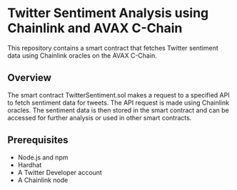 # Twitter Sentiment Analysis using Chainlink and AVAX C-Chain
This repository contains a smart contract that fetches Twitter sentiment data using Chainlink oracles on the AVAX C-Chain.

## Overview
The smart contract TwitterSentiment.sol makes a request to a specified API to fetch sentiment data for tweets. The API request is made using Chainlink oracles. The sentiment data is then stored in the smart contract and can be accessed for further analysis or used in other smart contracts.

## Prerequisites
- Node.js and npm
- Hardhat
- A Twitter Developer account
- A Chainlink node
